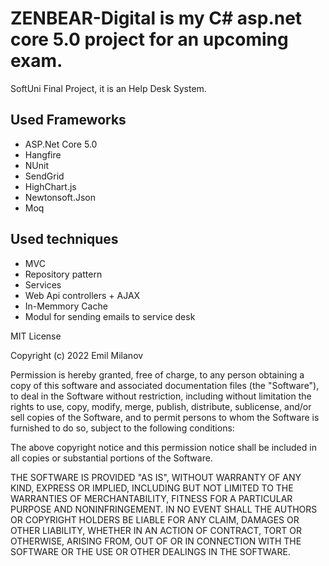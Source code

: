 # ZENBEAR-Digital is my C# asp.net core 5.0 project for an upcoming exam.
SoftUni Final Project, it is an Help Desk System.

## Used Frameworks

* ASP.Net Core 5.0
* Hangfire
* NUnit
* SendGrid
* HighChart.js
* Newtonsoft.Json
* Moq

## Used techniques
* MVC
* Repository pattern
* Services
* Web Api controllers + AJAX
* In-Memmory Cache
* Modul for sending emails to service desk

MIT License

Copyright (c) 2022 Emil Milanov

Permission is hereby granted, free of charge, to any person obtaining a copy
of this software and associated documentation files (the "Software"), to deal
in the Software without restriction, including without limitation the rights
to use, copy, modify, merge, publish, distribute, sublicense, and/or sell
copies of the Software, and to permit persons to whom the Software is
furnished to do so, subject to the following conditions:

The above copyright notice and this permission notice shall be included in all
copies or substantial portions of the Software.

THE SOFTWARE IS PROVIDED "AS IS", WITHOUT WARRANTY OF ANY KIND, EXPRESS OR
IMPLIED, INCLUDING BUT NOT LIMITED TO THE WARRANTIES OF MERCHANTABILITY,
FITNESS FOR A PARTICULAR PURPOSE AND NONINFRINGEMENT. IN NO EVENT SHALL THE
AUTHORS OR COPYRIGHT HOLDERS BE LIABLE FOR ANY CLAIM, DAMAGES OR OTHER
LIABILITY, WHETHER IN AN ACTION OF CONTRACT, TORT OR OTHERWISE, ARISING FROM,
OUT OF OR IN CONNECTION WITH THE SOFTWARE OR THE USE OR OTHER DEALINGS IN THE
SOFTWARE.
